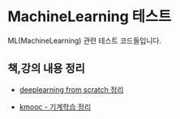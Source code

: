 # MachineLearning 테스트

ML(MachineLearning) 관련 테스트 코드들입니다.

## 책,강의 내용 정리

- [deeplearning from scratch 정리](deeplearning_from_scratch.md)

- [kmooc - 기계학습 정리](kmooc_machine_learning.md)
